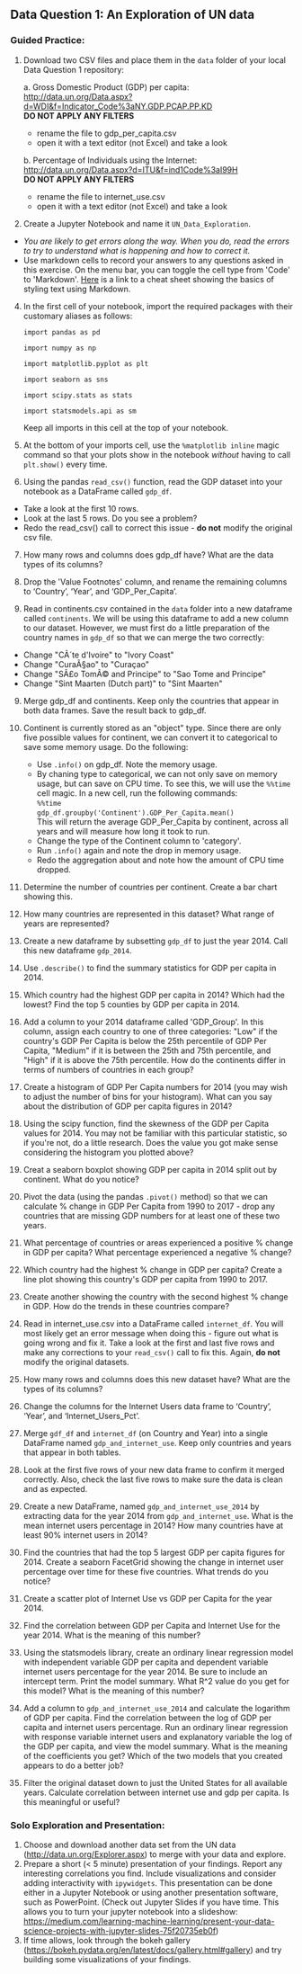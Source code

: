 ## **Data Question 1: An Exploration of UN data**

### Guided Practice:
<!-- 1. Create a folder called `data` in your local `Data Question 1` repository.
-->
1.	Download two CSV files and place them in the `data` folder of your local Data Question 1 repository:
    
    a.	Gross Domestic Product (GDP) per capita: http://data.un.org/Data.aspx?d=WDI&f=Indicator_Code%3aNY.GDP.PCAP.PP.KD  
    **DO NOT APPLY ANY FILTERS**
     - rename the file to gdp_per_capita.csv
     - open it with a text editor (not Excel) and take a look
    
    b.	Percentage of Individuals using the Internet: http://data.un.org/Data.aspx?d=ITU&f=ind1Code%3aI99H  
    **DO NOT APPLY ANY FILTERS**
    - rename the file to internet_use.csv
    - open it with a text editor (not Excel) and take a look

3. Create a Jupyter Notebook and name it `UN_Data_Exploration`.
 - _*You are likely to get errors along the way. When you do, read the errors to try to understand what is happening and how to correct it.*_
  - Use markdown cells to record your answers to any questions asked in this exercise. On the menu bar, you can toggle the cell type from 'Code' to 'Markdown'. [Here](https://www.markdownguide.org/cheat-sheet/) is a link to a cheat sheet showing the basics of styling text using Markdown.

4.	In the first cell of your notebook, import the required packages with their customary aliases as follows:

    `import pandas as pd` 
    
    `import numpy as np` 
    
    `import matplotlib.pyplot as plt` 
    
    `import seaborn as sns`
    
    `import scipy.stats as stats`
    
    `import statsmodels.api as sm`
    
    Keep all imports in this cell at the top of your notebook.
    
5.	At the bottom of your imports cell, use the `%matplotlib inline` magic command so that your plots show in the notebook _without_ having to call `plt.show()` every time.

6.	Using the pandas `read_csv()` function, read the GDP dataset into your notebook as a DataFrame called `gdp_df`. 
* Take a look at the first 10 rows. 
* Look at the last 5 rows. Do you see a problem?
* Redo the read_csv() call to correct this issue - **do not** modify the original csv file.

7. How many rows and columns does gdp_df have? What are the data types of its columns?

8. Drop the 'Value Footnotes' column, and rename the remaining columns to ‘Country’, ‘Year’, and ‘GDP_Per_Capita’.

9. Read in continents.csv contained in the `data` folder into a new dataframe called `continents`. We will be using this dataframe to add a new column to our dataset. However, we must first do a little preparation of the country names in `gdp_df` so that we can merge the two correctly:
* Change "CÃ´te d'Ivoire" to "Ivory Coast"
* Change "CuraÃ§ao" to "Curaçao"
* Change "SÃ£o TomÃ© and Principe" to "Sao Tome and Principe"
* Change "Sint Maarten (Dutch part)" to "Sint Maarten"

9. Merge gdp_df and continents. Keep only the countries that appear in both data frames. Save the result back to gdp_df. 

10. Continent is currently stored as an "object" type. Since there are only five possible values for continent, we can convert it to categorical to save some memory usage. Do the following: 
    * Use `.info()` on gdp_df. Note the memory usage. 
    * By chaning type to categorical, we can not only save on memory usage, but can save on CPU time. To see this, we will use the `%%time` cell magic. In a new cell, run the following commands:  
    `%%time`    
    `gdp_df.groupby('Continent').GDP_Per_Capita.mean()`  
    This will return the average GDP_Per_Capita by continent, across all years and will measure how long it took to run.
    * Change the type of the Continent column to 'category'. 
    * Run `.info()` again and note the drop in memory usage.
    * Redo the aggregation about and note how the amount of CPU time dropped.

11. Determine the number of countries per continent. Create a bar chart showing this.

12. How many countries are represented in this dataset? What range of years are represented?

13. Create a new dataframe by subsetting `gdp_df` to just the year 2014. Call this new dataframe `gdp_2014`.

14. Use `.describe()` to find the summary statistics for GDP per capita in 2014. 

15. Which country had the highest GDP per capita in 2014? Which had the lowest? Find the top 5 counties by GDP per capita in 2014.

16. Add a column to your 2014 dataframe called 'GDP_Group'. In this column, assign each country to one of three categories: "Low" if the country's GDP Per Capita is below the 25th percentile of GDP Per Capita, "Medium" if it is between the 25th and 75th percentile, and "High" if it is above the 75th percentile. How do the continents differ in terms of numbers of countries in each group?

15. Create a histogram of GDP Per Capita numbers for 2014 (you may wish to adjust the number of bins for your histogram). What can you say about the distribution of GDP per capita figures in 2014? 

17. Using the scipy function, find the skewness of the GDP per Capita values for 2014. You may not be familiar with this particular statistic, so if you're not, do a little research. Does the value you got make sense considering the histogram you plotted above?

18. Creat a seaborn boxplot showing GDP per capita in 2014 split out by continent. What do you notice?

19. Pivot the data (using the pandas `.pivot()` method) so that we can calculate % change in GDP Per Capita from 1990 to 2017 - drop any countries that are missing GDP numbers for at least one of these two years.

20. What percentage of countries or areas experienced a positive % change in GDP per capita? What percentage experienced a negative % change?

21. Which country had the highest % change in GDP per capita? Create a line plot showing this country's GDP per capita from 1990 to 2017.

22. Create another showing the country with the second highest % change in GDP. How do the trends in these countries compare?

<!-- 23. Do the same for the country with the lowest % change in GDP. -->

24. Read in internet_use.csv into a DataFrame called `internet_df`. You will most likely get an error message when doing this - figure out what is going wrong and fix it. Take a look at the first and last five rows and make any corrections to your `read_csv()` call to fix this. Again, **do not** modify the original datasets. 

25. How many rows and columns does this new dataset have? What are the types of its columns?

26.	Change the columns for the Internet Users data frame to ‘Country’, ‘Year’, and ‘Internet_Users_Pct’.

27.	Merge `gdf_df` and `internet_df` (on Country and Year) into a single DataFrame named `gdp_and_internet_use`. Keep only countries and years that appear in both tables.

28.	Look at the first five rows of your new data frame to confirm it merged correctly. Also, check the last five rows to make sure the data is clean and as expected.

29. Create a new DataFrame, named `gdp_and_internet_use_2014` by extracting data for the year 2014 from `gdp_and_internet_use`. What is the mean internet users percentage in 2014? How many countries have at least 90% internet users in 2014?

30. Find the countries that had the top 5 largest GDP per capita figures for 2014. Create a seaborn FacetGrid showing the change in internet user percentage over time for these five countries. What trends do you notice?

31. Create a scatter plot of Internet Use vs GDP per Capita for the year 2014.

32. Find the correlation between GDP per Capita and Internet Use for the year 2014. What is the meaning of this number?

33. Using the statsmodels library, create an ordinary linear regression model with independent variable GDP per capita and dependent variable internet users percentage for the year 2014. Be sure to include an intercept term. Print the model summary. What R^2 value do you get for this model? What is the meaning of this number?

34. Add a column to `gdp_and_internet_use_2014` and calculate the logarithm of GDP per capita. Find the correlation between the log of GDP per capita and internet users percentage. Run an ordinary linear regression with response variable internet users and explanatory variable the log of the GDP per capita, and view the model summary. What is the meaning of the coefficients you get? Which of the two models that you created appears to do a better job?

35. Filter the original dataset down to just the United States for all available years. Calculate correlation between internet use and gdp per capita. Is this meaningful or useful?



<!--
16.	Subset the combined data frame to keep only the data for 2004, 2009, and 2014. Check that this happened correctly.
17.	Create three new data frames, one for 2004, one for 2009, and one for 2014. Give them meaningful names that aren't too long.
18.	Which country had the highest percent of internet users in 2014? What was the percentage? (Try typing the first 3 letters of your DataFrame name and hitting the tab for auto-complete options).
19.	Which country had the lowest percent of internet users in 2014? What was the percentage?
20.	Repeat for 2004 and 2009.
21.	Which country had the highest gdp per capita in 2014? What was the gdp per capita?
22.	Which country had the lowest gdp per capita in 2014? What was the gdp per capita?
23.	Create some scatterplots:  
    a.  2004 Percent Using the Internet vs gdp per capita  
    b.	 2009 Percent Using the Internet vs gdp per capita  
    c.	 2014 Percent Using the Internet vs gdp per capita  
24.	Are there differences across years? What do the plots tell you about any relationship between these two variables? Enter your observations as a markdown cell.
25.	Look at the distribution of gdp per capita values for 2014. Is it unimodal?
26.	Look at the distribution of Internet Use for 2014. Is it unimodal?
27.	What are the top 5 countries in terms of internet use in 2014?
28.	Create a data frame called top_5_internet from the combined data frame that has all three years for these 5 countries. You should have 15 rows. Check that this is true.
29.	Create a seaborn FacetGrid to show the internet usage trend over time for these 5 countries. Which country had the greatest growth between 2004 andd 2014? If you have time, try to figure out how to fix the plotting issue with Bermuda.
30.	Repeat the steps above to look at the trend for 5 countries with the lowest 2014 internet usage. WHich country has consistently had the least internet use?
31.	Get the top 5 countries for 2014 in terms of GDP per capita; create a dataframe to look at 10-year trends in gdp per capita. Use a seaborn facet grid for this.
32. Repeat this one more time to look at 10-year trend for the bottom 5 countries for 2014 in terms of GDP per capita.
33.	Is there anything surprising or unusual in any of these plots? Searching on the internet, can you find any possible explanations for unusual findings?


### In class practice 2:
1.	Import stats from scipy:

     `from scipy import stats`

2.	Print the docstring for stats:

     `print(stats.__doc__)`

    Try shift + tab + tab to see the documentation too!

3.	Create a set of 500 randomly generated numbers called iq_scores with a mean = 100 and standard deviation = 15.
4.	Using the example at the bottom of this webpage as a guide (https://docs.scipy.org/doc/numpy-1.13.0/reference/generated/numpy.random.normal.html), plot the distribution of your iq_scores.  Does it look normally distributed?
5. Create a boxplot of these iq_scores -->

### Solo Exploration and Presentation:
1. Choose and download another data set from the UN data (http://data.un.org/Explorer.aspx) to merge with your data and explore.
1. Prepare a short (< 5 minute) presentation of your findings. Report any interesting correlations you find. Include visualizations and consider adding interactivity with `ipywidgets`. This presentation can be done either in a Jupyter Notebook or using another presentation software, such as PowerPoint. (Check out Jupyter Slides if you have time. This allows you to turn your jupyter notebook into a slideshow: https://medium.com/learning-machine-learning/present-your-data-science-projects-with-jupyter-slides-75f20735eb0f)
2.    If time allows, look through the bokeh gallery (https://bokeh.pydata.org/en/latest/docs/gallery.html#gallery) and try building some visualizations of your findings.
